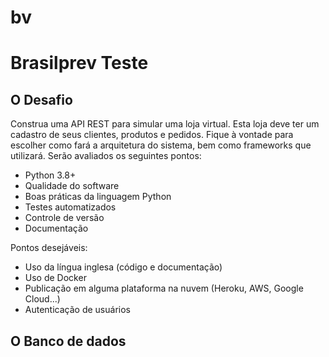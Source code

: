 # bv

# Brasilprev Teste

## O Desafio

Construa uma API REST para simular uma loja virtual. Esta loja deve ter um cadastro de seus clientes, produtos e pedidos. Fique à vontade para escolher como fará a arquitetura do sistema, bem como frameworks que utilizará.
Serão avaliados os seguintes pontos:

* Python 3.8+
* Qualidade do software
* Boas práticas da linguagem Python
* Testes automatizados
* Controle de versão
* Documentação

Pontos desejáveis:

* Uso da língua inglesa (código e documentação)
* Uso de Docker
* Publicação em alguma plataforma na nuvem (Heroku, AWS, Google Cloud...)
* Autenticação de usuários

## O Banco de dados

